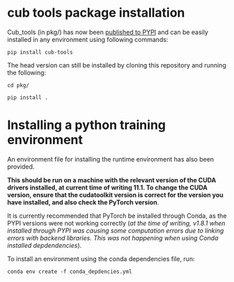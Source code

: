 # cub tools package installation

Cub_tools (in pkg/) has now been [published to PYPI](https://pypi.org/project/cub-tools/) and can be easily installed in any environment using following commands:

```shell
pip install cub-tools
```

The head version can still be installed by cloning this repository and running the following:

```shell
cd pkg/

pip install .
```

# Installing a python training environment

An environment file for installing the runtime environment has also been provided.

**This should be run on a machine with the relevant version of the CUDA drivers installed, at current time of writing 11.1. To change the CUDA version, ensure that the cudatoolkit version is correct for the version you have installed, and also check the PyTorch version**. 

It is currently recommended that PyTorch be installed through Conda, as the PYPI versions were not working correctly (_at the time of writing, v1.8.1 when installed through PYPI was causing some computation errors due to linking errors with backend libraries. This was not happening when using Conda installed depdendencies_).

To install an environment using the conda dependencies file, run:

```shell
conda env create -f conda_depdencies.yml
```
